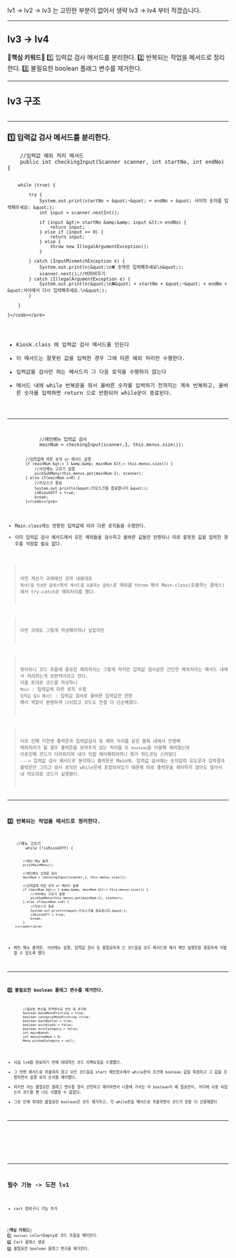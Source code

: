 <p>lv1 -&gt; lv2 -&gt; lv3 는 고민한 부분이 없어서 생략
lv3 -&gt; lv4 부터 적겠습니다.</p>
<hr />
<h2 id="lv3---lv4">lv3 -&gt; lv4</h2>
<p><strong>🍔핵심 키워드🍔</strong>
1️⃣ 입력값 검사 메서드를 분리한다.
2️⃣ 반복되는 작업을 메서드로 정리한다.
3️⃣ 불필요한 boolean 플래그 변수를 제거한다.</p>
<hr />
<h2 id="lv3-구조">lv3 구조</h2>
<p><img alt="" src="https://velog.velcdn.com/images/mo00ai/post/fc3c3035-9224-429c-bf08-dd1cfb27ccaa/image.png" /></p>
<hr />
<h3 id="1️⃣-입력값-검사-메서드를-분리한다">1️⃣ 입력값 검사 메서드를 분리한다.</h3>
<pre><code class="language-java">    //입력값 예외 처리 메서드
    public int checkingInput(Scanner scanner, int startNo, int endNo) {

        while (true) {

            try {
                System.out.print(startNo + &quot;~&quot; + endNo + &quot; 사이의 숫자를 입력해주세요: &quot;);
                int input = scanner.nextInt();

                if (input &gt;= startNo &amp;&amp; input &lt;= endNo) {
                    return input;
                } else if (input == 0) {
                    return input;
                } else {
                    throw new IllegalArgumentException();
                }

            } catch (InputMismatchException e) {
                System.out.println(&quot;\n❌ 숫자만 입력해주세요\n&quot;);
                scanner.next();//버퍼비우기
            } catch (IllegalArgumentException e) {
                System.out.println(&quot;\n❌&quot; + startNo + &quot;~&quot; + endNo + &quot;사이에서 다시 입력해주세요.\n&quot;);
            }

        }

    }</code></pre>
<ul>
<li>Kiosk.class 에 입력값 검사 메서드를 만든다</li>
<li>이 메서드는 잘못된 값을 입력한 경우 그에 따른 예외 처리만 수행한다.</li>
<li>입력값을 검사만 하는 메서드지 그 다음 로직을 수행하지 않는다</li>
<li>메서드 내에 while 반복문을 줘서 올바른 숫자를 입력하기 전까지는 계속 반복하고, 올바른 숫자를 입력하면 return 으로 반환되어 while문이 종료된다. </li>
</ul>
<hr />
<pre><code class="language-java">            //메인메뉴 입력값 검사
            mainNum = checkingInput(scanner,1, this.menus.size());

            //입력값에 따른 로직 or 메서드 실행
            if (mainNum &gt;= 1 &amp;&amp; mainNum &lt;= this.menus.size()) {
                //서브메뉴 고르기 실행
                pickSubMenu(this.menus.get(mainNum-1), scanner);
            } else if(mainNum ==0) {
                //키오스크 종료
                System.out.println(&quot;키오스크를 종료합니다.&quot;);
                isKioskOff = true;
                break;
            }</code></pre>
<ul>
<li>Main.class에는 반환된 입력값에 따라 다른 로직들을 수행한다.</li>
<li>이미 입력값 검사 메서드에서 모든 예외들을 검수하고 올바른 값들만 반환되니 따로 잘못된 값을 입력한 경우를 걱정할 필요 없다.</li>
</ul>
<blockquote>
<p>이전 계산기 과제에선 강의 내용대로 
<code>메서드를 작성한 클래스</code>에서 <code>메서드를 호출하는 클래스</code>로 예외를 throw 해서 Main.class(호출하는 클래스) 에서 try-catch로 예외처리를 했다.</p>
</blockquote>
<blockquote>
<p>이번 과제도 그렇게 작성해야하나 싶었지만</p>
</blockquote>
<blockquote>
<p>찾아보니 코드 흐름에 중요한 예외처리는 그렇게 하지만 입력값 검사같은 간단한 예외처리는 메서드 내에서 처리하는게 보편적이라고 한다.
이를 토대로 코드를 작성하니
<code>Main</code> : 입력값에 따른 로직 수행
<code>입력값 검사 메서드</code> : 입력값 검사로 올바른 입력값만 반환
해서 역할이 분명하게 나뉘었고 코드도 한결 더 단순해졌다.</p>
</blockquote>
<blockquote>
<p>이로 인해 이전엔 출력문과 입력값검사 및 예외 처리를 같은 블록 내에서 진행해
예외처리가 될 경우 출력문을 보여주지 않는 처리를 또 <code>boolean</code>을 이용해 제어했는데
이로인해 코드가 더러워지며 내가 직접 제어해줘야하니 뭔가 하드코딩 스러웠다
---&gt; 입력값 검사 메서드로 분리하니 출력문은 Main에, 입력값 검사에는 숫자입력 유도문과 입력결과 출력문만 그리고 검사 로직만 while문에 포함되어있기 때문에 따로 출력문을 제어하지 않아도 알아서 내 의도대로 코드가 실행됐다.</p>
</blockquote>
<hr />
<h3 id="2️⃣-반복되는-작업을-메서드로-정리한다">2️⃣ 반복되는 작업을 메서드로 정리한다.</h3>
<pre><code class="language-java">    //메뉴 고르기
        while (!isKioskOff) {

            //메인 메뉴 출력
            printMainMenu();

            //메인메뉴 입력값 검사
            mainNum = checkingInput(scanner,1, this.menus.size());

            //입력값에 따른 로직 or 메서드 실행
            if (mainNum &gt;= 1 &amp;&amp; mainNum &lt;= this.menus.size()) {
                //서브메뉴 고르기 실행
                pickSubMenu(this.menus.get(mainNum-1), scanner);
            } else if(mainNum ==0) {
                //키오스크 종료
                System.out.println(&quot;키오스크를 종료합니다.&quot;);
                isKioskOff = true;
                break;
            }
        }</code></pre>
<ul>
<li>메인 메뉴 출력문, 서브메뉴 실행, 입력값 검사 등 불필요하게 긴 코드들을 모두 메서드화 해서 메인 실행문을 깔끔하게 식별할 수 있도록 했다</li>
</ul>
<hr />
<h3 id="3️⃣-불필요한-boolean-플래그-변수를-제거한다">3️⃣ 불필요한 boolean 플래그 변수를 제거한다.</h3>
<pre><code class="language-java">        //필요한 변수들 전역변수로 선언 및 초기화
        boolean mainMenuPrinting = true;
        boolean categoryMenuPrinting =true;
        boolean backButton = true;
        boolean exitKiosk = false;
        boolean exitCategory = false;
        int mainNum=0;
        int menuItemNum = 0;
        Menu pickedCategory = null;
</code></pre>
<ul>
<li>사실 lv4를 완료하기 전에 대대적인 코드 리팩토링을 수행했다.</li>
<li>그 전엔 메서드로 추출하지 않고 모든 코드들을 start 메인함수에서 while문의 조건에 boolean 값을 특정하고 그 값을 조정하면서 실행 로직 순서를 제어했다.</li>
<li>하지만 이는 불필요한 플래그 변수를 많이 선언하고 제어하면서 나중에 가서는 이 boolean이 왜 필요한지, 어디에 사용 되었는지 코드를 짠 나도 식별할 수 없었다.</li>
<li>그로 인해 최대한 불필요한 boolean은 모두 제거하고, 각 while문을 메서드로 추출하면서 코드가 한층 더 간결해졌다</li>
</ul>
<hr />
<br />
<br />
<br />

<hr />
<h2 id="필수-기능---도전-lv1">필수 기능 -&gt; 도전 lv1</h2>
<ul>
<li>cart 장바구니 기능 추가</li>
</ul>
<p><strong>🍔핵심 키워드🍔</strong>
1️⃣ <code>boolean</code> isCartEmpty로 코드 흐름을 제어한다.
2️⃣ Cart 클래스 생성
3️⃣ 불필요한 boolean 플래그 변수를 제거한다.</p>